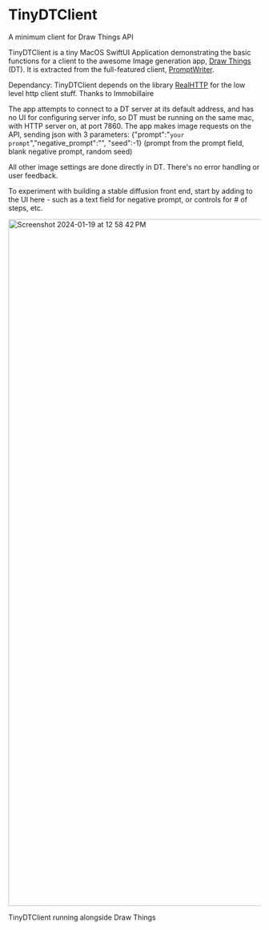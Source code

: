 # TinyDTClient
A minimum client for Draw Things API

TinyDTClient is a tiny MacOS SwiftUI Application demonstrating the basic functions for a client to the awesome Image generation app, [Draw Things](https://apps.apple.com/us/app/draw-things-ai-generation/id6444050820) (DT). It is extracted from the full-featured client, [PromptWriter](https://testflight.apple.com/join/Ln3tIMgp).

Dependancy: TinyDTClient depends on the library [RealHTTP](https://github.com/immobiliare/RealHTTP) for the low level http client stuff. Thanks to Immobillaire

The app attempts to connect to a DT server at its default address, and has no UI for configuring server info, so DT must be running on the same mac, with HTTP server on, at port 7860.
The app makes image requests on the API,  sending json with 3 parameters: 
{"prompt":"`your prompt`","negative_prompt":"", "seed":-1} 
\(prompt from the prompt field, blank negative prompt, random seed\)

All other image settings are done directly in DT.
There's no error handling or user feedback.

To experiment with building a stable diffusion front end, start by adding to the UI here - such as a text field for negative prompt, or controls for # of steps, etc.

<img width="1373" alt="Screenshot 2024-01-19 at 12 58 42 PM" src="https://github.com/S1D1T1/TinyDTClient/assets/156350598/dbd609e6-af97-4e3e-8f54-c3a002ec0c07">

TinyDTClient running alongside Draw Things
